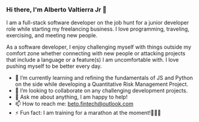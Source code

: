 ### Hi there, I'm Alberto Valtierra Jr 👋

I am a full-stack software developer on the job hunt for a junior developer role while starting my freelancing business. I love programming, traveling, exercising, and meeting new people. 

As a software developer, I enjoy challenging myself with things outside my comfort zone whether connecting with new people or attacking projects that include a language or a feature(s) I am uncomfortable with. I love pushing myself to be better every day.

- 🌱 I’m currently learning and refining the fundamentals of JS and Python on the side while developing a <span>Quantitative Risk Management Project<span>. 
- 👯 I’m looking to collaborate on any challenging development projects. 
- 💬 Ask me about anything, I am happy to help!
- 📫 How to reach me: beto.fintech@outlook.com
- ⚡ Fun fact: I am training for a marathon at the moment!🏃🏽‍♂️

